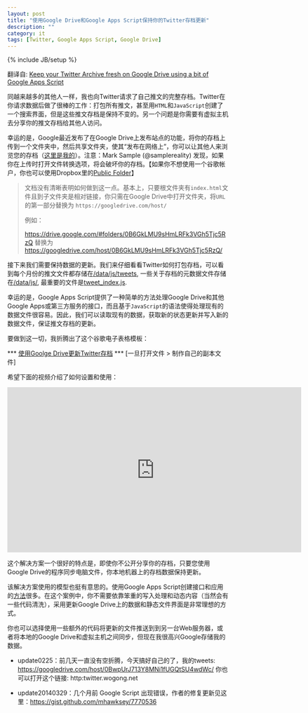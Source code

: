 ```yaml
---
layout: post
title: "使用Google Drive和Google Apps Script保持你的Twitter存档更新"
description: ""
category: it
tags: [Twitter, Google Apps Script, Google Drive]
---
```

{% include JB/setup %}

翻译自: [Keep your Twitter Archive fresh on Google Drive using a bit of Google Apps Script](http://mashe.hawksey.info/2013/01/sync-twitter-archive-with-google-drive/)

同越来越多的其他人一样，我也向Twitter请求了自己推文的完整存档。Twitter在你请求数据后做了很棒的工作：打包所有推文，甚至用`HTML`和`JavaScript`创建了一个搜索界面，但是这些推文存档是保持不变的。另一个问题是你需要有虚拟主机去分享你的推文存档给其他人访问。

幸运的是，Google最近发布了在Google Drive上发布站点的功能，将你的存档上传到一个文件夹中，然后共享文件夹，使其“发布在网络上”，你可以让其他人来浏览您的存档（[这里是我的](https://googledrive.com/host/0B6GkLMU9sHmLRFk3VGh5Tjc5RzQ/)）。注意：Mark Sample (@samplereality) 发现，如果你在上传时打开文件转换选项，将会破坏你的存档。【如果你不想使用一个谷歌帐户，你也可以使用Dropbox里的[Public Folder](https://dl.dropbox.com/u/7860124/tweets/index.html)】

>文档没有清晰表明如何做到这一点。基本上，只要根文件夹有`index.html`文件且到子文件夹是相对链接，你只需在Google Drive中打开文件夹，将`URL`的第一部分替换为 `https://googledrive.com/host/`
>
>例如：
>
>https://drive.google.com/#folders/0B6GkLMU9sHmLRFk3VGh5Tjc5RzQ 替换为 https://googledrive.com/host/0B6GkLMU9sHmLRFk3VGh5Tjc5RzQ/


接下来我们需要保持数据的更新。我们来仔细看看Twitter如何打包存档，可以看到每个月份的推文文件都存储在[/data/js/tweets](https://docs.google.com/folder/d/0B6GkLMU9sHmLYmJHWnc4aHJCdmM/edit?forcehl=1&hl=en_GB), 一些关于存档的元数据文件存储在[/data/js/](https://docs.google.com/folder/d/0B6GkLMU9sHmLSlhJNHgwdFNtMFU/edit), 最重要的文件是[tweet_index.js](https://docs.google.com/folder/d/0B6GkLMU9sHmLSlhJNHgwdFNtMFU/edit?docId=0B6GkLMU9sHmLNFRFMkx0TEdlQ2M).

幸运的是，Google Apps Script提供了一种简单的方法处理Google Drive和其他Google Apps或第三方服务的接口，而且基于`JavaScript`的语法使得处理现有的数据文件很容易。因此，我们可以读取现有的数据，获取新的状态更新并写入新的数据文件，保证推文存档的更新。

要做到这一切，我折腾出了这个谷歌电子表格模板：

*** [使用Goolge Drive更新Twitter存档](https://docs.google.com/spreadsheet/ccc?key=0AqGkLMU9sHmLdHRtbUF4OGh6ZnBZeFVsSjNhZlc1Z2c#gid=1) ***
[一旦打开文件 > 制作自己的副本文件]

希望下面的视频介绍了如何设置和使用：

<p align="center"><iframe src="http://www.youtube.com/embed/ce8G3sEOjAY?rel=0" height="377" width="670" allowfullscreen="allowfullscreen" frameborder="0"></iframe></p>


这个解决方案一个很好的特点是，即使你不公开分享你的存档，只要您使用Google Drive的程序同步电脑文件，你本地机器上的存档数据保持更新。

该解决方案使用的模型也挺有意思的。使用Google Apps Script创建接口和应用的[方法](https://developers.google.com/apps-script/html_service)很多。在这个案例中，你不需要依靠笨重的写入处理和动态内容（当然会有一些代码清洗），采用更新Google Drive上的数据和静态文件界面是非常理想的方式。

你也可以选择使用一些额外的代码将更新的文件推送到到另一台Web服务器，或者将本地的Google Drive和虚拟主机之间同步，但现在我很高兴Google存储我的数据。

- update0225：前几天一直没有空折腾，今天搞好自己的了，我的tweets: https://googledrive.com/host/0BwpUrJ713Y8MNi1fUGQtSU4wdWc/
            你也可以打开这个链接: http:twitter.wogong.net

- update20140329：几个月前 Google Script 出现错误，作者的修复更新见这里：https://gist.github.com/mhawksey/7770536
